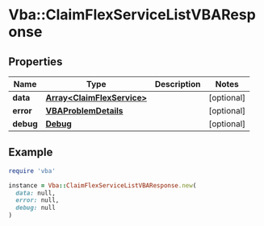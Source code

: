 # Vba::ClaimFlexServiceListVBAResponse

## Properties

| Name | Type | Description | Notes |
| ---- | ---- | ----------- | ----- |
| **data** | [**Array&lt;ClaimFlexService&gt;**](ClaimFlexService.md) |  | [optional] |
| **error** | [**VBAProblemDetails**](VBAProblemDetails.md) |  | [optional] |
| **debug** | [**Debug**](Debug.md) |  | [optional] |

## Example

```ruby
require 'vba'

instance = Vba::ClaimFlexServiceListVBAResponse.new(
  data: null,
  error: null,
  debug: null
)
```

